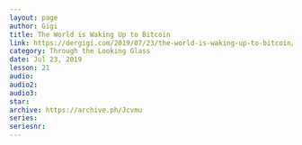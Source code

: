 ```yaml
---
layout: page
author: Gigi
title: The World is Waking Up to Bitcoin
link: https://dergigi.com/2019/07/23/the-world-is-waking-up-to-bitcoin/
category: Through the Looking Glass
date: Jul 23, 2019
lesson: 21
audio: 
audio2: 
audio3: 
star: 
archive: https://archive.ph/Jcvmu
series: 
seriesnr: 
---
```


